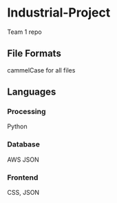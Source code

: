 # Industrial-Project
Team 1 repo

## File Formats
cammelCase for all files

## Languages
### Processing
Python
### Database
AWS
JSON
### Frontend
CSS, JSON
